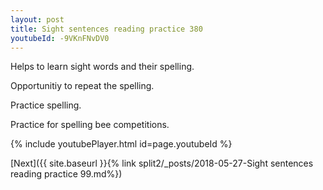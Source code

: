 ```yaml
---
layout: post
title: Sight sentences reading practice 380
youtubeId: -9VKnFNvDV0
---
```

 
 
Helps to learn sight words and their spelling.

Opportunitiy to repeat the spelling. 

Practice spelling. 
 
Practice for spelling bee competitions. 
 
{% include youtubePlayer.html id=page.youtubeId %}
 
 

[Next]({{ site.baseurl }}{% link  split2/_posts/2018-05-27-Sight sentences reading practice 99.md%})
 
